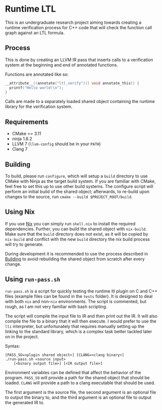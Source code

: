 # Runtime LTL
This is an undergraduate research project aiming towards creating a runtime
verification process for C++ code that will check the function call graph
against an LTL formula.

## Process
This is done by creating an LLVM IR pass that inserts calls to a verification
system at the beginning and end of annotated functions.

Functions are annotated like so:
```c
__attribute__((annotate("ltl_verify"))) void annotate_this() {
  printf("Hello world!\n");
}
```

Calls are made to a separately loaded shared object containing the runtime
library for the verification system.

## Requirements
- CMake >= 3.11
- ninja 1.8.2
- LLVM 7 (`llvm-config` should be in your `PATH`)
- Clang 7

## Building
To build, please run `configure`, which will setup a `build` directory to use
CMake with Ninja as the target build system. If you are familiar with CMake,
feel free to set this up to use other build systems. The configure script will
perform an initial build of the shared object; afterwards, to re-build upon
changes to the source, run `cmake --build $PROJECT_ROOT/build`.

## Using Nix
If you use [Nix](https://nixos.org/nix/) you can simply run `shell.nix` to
install the required dependencies. Further, you can build the shared object
with `nix-build`. Make sure that the `build` directory does not exist, as it
will be copied by `nix-build` and conflict with the new `build` directory the
nix build process will try to generate.

During development it is recommended to use the process described in
[Building](#building) to avoid rebuilding the shared object from scratch after
every change.

## Using `run-pass.sh`
`run-pass.sh` is a script for quickly testing the runtime ltl plugin on C and
C++ files (example files can be found in the `tests` folder). It is designed to
deal with both `nix` and non-`nix` environments. The script is commented, but
rough, as I am not very familiar with bash scripting.

The script will compile the input file to IR and then print out the IR. It will
also compile the file to a binary that it will then execute. I would prefer to
use the `lli` interpreter, but unfortunately that requires manually setting
up the linking to the standard library, which is a complex task better tackled
later on in the project.

Syntax:
```
[PASS_SO=<plugin shared object>] [CLANG=<clang binary>]
./run-pass.sh <source input>
    [<binary output file>] [<IR output file>]
```

Environment variables can be defined that affect the behavior of the program.
`PASS_SO` will provide a path for the shared object that should be loaded.
`CLANG` will provide a path to a clang executable that should be used.

The first argument is the source file, the
second argument is an optional file to output the binary to, and the third
argument is an optional file to output the generated IR to.
